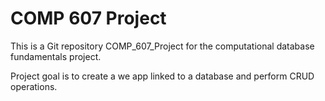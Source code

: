 # COMP 607 Project

This is a Git repository COMP_607_Project for the 
computational database fundamentals project.

Project goal is to create a we app linked to a database and perform CRUD operations.
